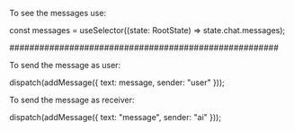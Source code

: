To see the messages use:

const messages = useSelector((state: RootState) => state.chat.messages);

######################################################

To send the message as user:

 dispatch(addMessage({ text: message, sender: "user" }));


 To send the message as receiver:

 dispatch(addMessage({ text: "message", sender: "ai" }));


 
